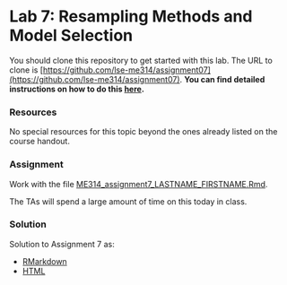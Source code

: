 # Lab 7: Resampling Methods and Model Selection

You should clone this repository to get started with this lab.  The URL to clone is [https://github.com/lse-me314/assignment07](https://github.com/lse-me314/assignment07).  **You can find detailed instructions on how to do this [here](https://lse-me314.github.io/instructions).**

### Resources

No special resources for this topic beyond the ones already listed on the course handout.

### Assignment

Work with the file [ME314_assignment7_LASTNAME_FIRSTNAME.Rmd](ME314_assignment7_LASTNAME_FIRSTNAME.Rmd).

The TAs will spend a large amount of time on this today in class.


### Solution

Solution to Assignment 7 as:
*  [RMarkdown](ME314_assignment7_solution.Rmd)  
*  [HTML](ME314_assignment7_solution.html)
